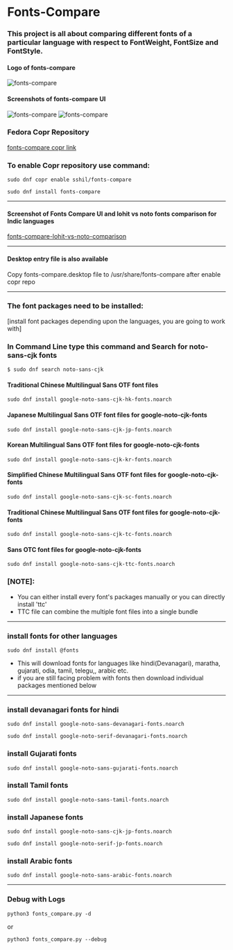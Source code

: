# Fonts-Compare
### This project is all about comparing different fonts of a particular language with respect to FontWeight, FontSize and FontStyle.

#### Logo of fonts-compare
![fonts-compare](https://user-images.githubusercontent.com/66914502/210745953-3edfef4e-fe10-4ea4-b9f6-479f4e19a128.svg)

#### Screenshots of fonts-compare UI
![fonts-compare](https://user-images.githubusercontent.com/66914502/210522532-a58fbb20-fed9-4017-9c8d-dc940535fa33.png)
![fonts-compare](https://user-images.githubusercontent.com/66914502/210522535-83ac0065-43a5-4b5a-a0bc-9f14fdc61d25.png)

### Fedora Copr Repository
[fonts-compare copr link](https://copr.fedorainfracloud.org/coprs/sshil/fonts-compare/)
### To enable Copr repository use command:
```
sudo dnf copr enable sshil/fonts-compare
```
```
sudo dnf install fonts-compare
```
---------------------------------------------------------------------
#### Screenshot of Fonts Compare UI and lohit vs noto fonts comparison for Indic languages
[fonts-compare-lohit-vs-noto-comparison](https://sshil.fedorapeople.org/lohit-vs-noto-comparison.html)

---------------------------------------------------------------------
#### Desktop entry file is also available
Copy fonts-compare.desktop file to /usr/share/fonts-compare after enable copr repo

---------------------------------------------------------------------
### The font packages need to be installed:
[install font packages depending upon the languages, you are going to work with]

### In Command Line type this command and Search for noto-sans-cjk fonts
```
$ sudo dnf search noto-sans-cjk
```
#### Traditional Chinese Multilingual Sans OTF font files
```
sudo dnf install google-noto-sans-cjk-hk-fonts.noarch
```
#### Japanese Multilingual Sans OTF font files for google-noto-cjk-fonts
```
sudo dnf install google-noto-sans-cjk-jp-fonts.noarch
```
#### Korean Multilingual Sans OTF font files for google-noto-cjk-fonts
```
sudo dnf install google-noto-sans-cjk-kr-fonts.noarch
```
#### Simplified Chinese Multilingual Sans OTF font files for google-noto-cjk-fonts
```
sudo dnf install google-noto-sans-cjk-sc-fonts.noarch
```
#### Traditional Chinese Multilingual Sans OTF font files for google-noto-cjk-fonts
```
sudo dnf install google-noto-sans-cjk-tc-fonts.noarch
```
#### Sans OTC font files for google-noto-cjk-fonts
```
sudo dnf install google-noto-sans-cjk-ttc-fonts.noarch
```
### [NOTE]:
- You can either install every font's packages manually or you can directly install 'ttc'
- TTC file can combine the multiple font files into a single bundle

-----------------------------------------------------------------------

### install fonts for other languages
```
sudo dnf install @fonts
```
- This will download fonts for languages like hindi(Devanagari), maratha, gujarati, odia, tamil, telegu,, arabic etc.
- if you are still facing problem with fonts then download individual packages mentioned below
----------------------------------------------------------------------

### install devanagari fonts for hindi
```
sudo dnf install google-noto-sans-devanagari-fonts.noarch
```
```
sudo dnf install google-noto-serif-devanagari-fonts.noarch
```

### install Gujarati fonts
```
sudo dnf install google-noto-sans-gujarati-fonts.noarch
```

### install Tamil fonts
```
sudo dnf install google-noto-sans-tamil-fonts.noarch
```

### install Japanese fonts
```
sudo dnf install google-noto-sans-cjk-jp-fonts.noarch
```
```
sudo dnf install google-noto-serif-jp-fonts.noarch
```

### install Arabic fonts
```
sudo dnf install google-noto-sans-arabic-fonts.noarch
```
-----------------------------------------------------------
### Debug with Logs
```
python3 fonts_compare.py -d
```
or
```
python3 fonts_compare.py --debug
```
